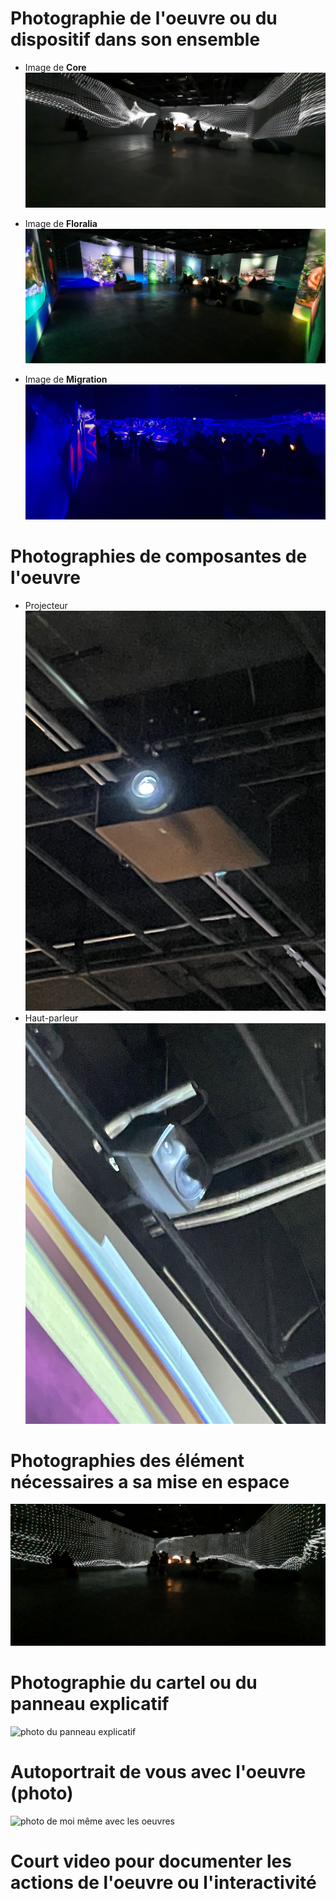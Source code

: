 # Photographie de l'oeuvre ou du dispositif dans son ensemble
- Image de **Core**
![photo de l'oeuvre core](image_portail_core.jpg)

- Image de **Floralia**
![photo de l'oeuvre floralia](image_portail_floralia.jpg)

- Image de **Migration**
![photo de l'oeuvre migration](image_portail_migration.jpg)
# Photographies de composantes de l'oeuvre
- Projecteur 
 ![photo de projecteur](image_portail_composante_projecteur.JPG)
- Haut-parleur
 ![photo de haut-parleur](image_portail_composantes_haut_parleur.JPG)
# Photographies des élément nécessaires a sa mise en espace
![photo de la salle](image_portail_salle.jpg) 
# Photographie du cartel ou du panneau explicatif
![photo du panneau explicatif](image_oasis_portail_panneau_explicatif.jpeg)
# Autoportrait de vous avec l'oeuvre (photo)
![photo de moi même avec les oeuvres](image_portail_selfi.jpeg)
# Court video pour documenter les actions de l'oeuvre ou l'interactivité
